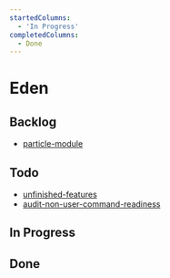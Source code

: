 ```yaml
---
startedColumns:
  - 'In Progress'
completedColumns:
  - Done
---
```


# Eden

## Backlog

- [particle-module](tasks/particle-module.md)

## Todo

- [unfinished-features](tasks/unfinished-features.md)
- [audit-non-user-command-readiness](tasks/audit-non-user-command-readiness.md)

## In Progress

## Done
